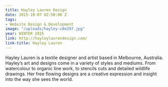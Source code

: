```yaml
---
title: Hayley Lauren Design
date: 2015-10-07 02:58:00 Z
tags:
- Website Design & Development
image: "/uploads/hayley-c0e297.jpg"
year: WINTER 2015
link: http://hayleylaurendesign.com/
link-title: Hayley Lauren
---
```


Hayley Lauren is a textile designer and artist based in Melbourne, Australia. Hayley’s art and designs come in a variety of styles and mediums. From watercolour to organic line work, to stencils cuts and detailed wildlife drawings. Her free flowing designs are a creative expression and insight into the way she sees the world.

